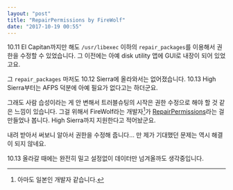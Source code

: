 ```yaml
---
layout: "post"
title: "RepairPermissions by FireWolf"
date: "2017-10-19 00:55"
---
```


10.11 El Capitan까지만 해도 `/usr/libexec` 이하의 `repair_packages`를 이용해서 권한을 수정할 수 있었습니다. 그 이전에는 아예 disk utility 앱에 GUI로 내장이 되어 있었고요.

그 `repair_packages` 마저도 10.12 Sierra에 올라와서는 없어졌습니다. 10.13 High Sierra부터는 AFPS 덕분에 아예 필요가 없다고는 하더군요.

그래도 사람 습성이라는 게 안 변해서 트러블슈팅의 시작은 권한 수정으로 해야 할 것 같은 느낌이 있습니다. 그걸 위해서 FireWolf라는 개발자[^1]가 [RepairPermissions](https://www.firewolf.science/2016/07/repairpermissions-v3-now-supports-repairing-permissions-on-macos-sierra/)라는 걸 만들었나 봅니다. High Sierra까지 지원한다고 적어놨군요.

[^1]: 아마도 일본인 개발자 같습니다.

내려 받아서 써보니 알아서 권한을 수정해 줍니다… 만 제가 기대했던 문제는 역시 해결이 되지 않네요.

10.13 올라갈 때에는 완전히 밀고 설정없이 데이터만 넘겨올까도 생각중입니다.
